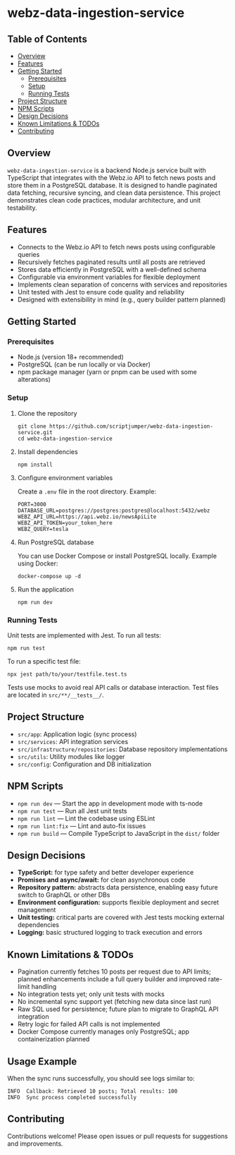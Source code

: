 # webz-data-ingestion-service

[//]: # (Badges can be added here, e.g. build status, license, etc.)

## Table of Contents
- [Overview](#overview)
- [Features](#features)
- [Getting Started](#getting-started)
  - [Prerequisites](#prerequisites)
  - [Setup](#setup)
  - [Running Tests](#running-tests)
- [Project Structure](#project-structure)
- [NPM Scripts](#npm-scripts)
- [Design Decisions](#design-decisions)
- [Known Limitations & TODOs](#known-limitations--todos)
- [Contributing](#contributing)

## Overview

`webz-data-ingestion-service` is a backend Node.js service built with TypeScript that integrates with the Webz.io API to fetch news posts and store them in a PostgreSQL database. It is designed to handle paginated data fetching, recursive syncing, and clean data persistence. This project demonstrates clean code practices, modular architecture, and unit testability.

## Features

- Connects to the Webz.io API to fetch news posts using configurable queries
- Recursively fetches paginated results until all posts are retrieved
- Stores data efficiently in PostgreSQL with a well-defined schema
- Configurable via environment variables for flexible deployment
- Implements clean separation of concerns with services and repositories
- Unit tested with Jest to ensure code quality and reliability
- Designed with extensibility in mind (e.g., query builder pattern planned)

## Getting Started

### Prerequisites

- Node.js (version 18+ recommended)
- PostgreSQL (can be run locally or via Docker)
- npm package manager (yarn or pnpm can be used with some alterations)

### Setup

1. Clone the repository
    ```shell
    git clone https://github.com/scriptjumper/webz-data-ingestion-service.git
    cd webz-data-ingestion-service
    ```
2. Install dependencies
    ```shell
    npm install
    ```
3. Configure environment variables

    Create a `.env` file in the root directory. Example:
    ```shell
    PORT=3000
    DATABASE_URL=postgres://postgres:postgres@localhost:5432/webz
    WEBZ_API_URL=https://api.webz.io/newsApiLite
    WEBZ_API_TOKEN=your_token_here
    WEBZ_QUERY=tesla
    ```

4. Run PostgreSQL database

    You can use Docker Compose or install PostgreSQL locally. Example using Docker:
    ```shell
    docker-compose up -d
    ```
5. Run the application
    ```shell
    npm run dev
    ```

### Running Tests

Unit tests are implemented with Jest. To run all tests:
```shell
npm run test
```
To run a specific test file:
```shell
npx jest path/to/your/testfile.test.ts
```
Tests use mocks to avoid real API calls or database interaction. Test files are located in `src/**/__tests__/`.

## Project Structure

- `src/app`: Application logic (sync process)
- `src/services`: API integration services
- `src/infrastructure/repositories`: Database repository implementations
- `src/utils`: Utility modules like logger
- `src/config`: Configuration and DB initialization

## NPM Scripts

- `npm run dev` — Start the app in development mode with ts-node
- `npm run test` — Run all Jest unit tests
- `npm run lint` — Lint the codebase using ESLint
- `npm run lint:fix` — Lint and auto-fix issues
- `npm run build` — Compile TypeScript to JavaScript in the `dist/` folder

## Design Decisions

- **TypeScript:** for type safety and better developer experience
- **Promises and async/await:** for clean asynchronous code
- **Repository pattern:** abstracts data persistence, enabling easy future switch to GraphQL or other DBs
- **Environment configuration:** supports flexible deployment and secret management
- **Unit testing:** critical parts are covered with Jest tests mocking external dependencies
- **Logging:** basic structured logging to track execution and errors

## Known Limitations & TODOs

- Pagination currently fetches 10 posts per request due to API limits; planned enhancements include a full query builder and improved rate-limit handling
- No integration tests yet; only unit tests with mocks
- No incremental sync support yet (fetching new data since last run)
- Raw SQL used for persistence; future plan to migrate to GraphQL API integration
- Retry logic for failed API calls is not implemented
- Docker Compose currently manages only PostgreSQL; app containerization planned

## Usage Example

When the sync runs successfully, you should see logs similar to:
```
INFO  Callback: Retrieved 10 posts; Total results: 100
INFO  Sync process completed successfully
```

## Contributing

Contributions welcome! Please open issues or pull requests for suggestions and improvements.